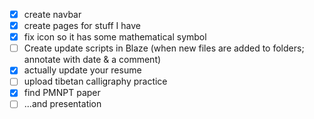 - [x] create navbar
- [x] create pages for stuff I have
- [x] fix icon so it has some mathematical symbol
- [ ] Create update scripts in Blaze (when new files are added to folders; annotate with date & a comment)
- [x] actually update your resume
- [ ] upload tibetan calligraphy practice
- [x] find PMNPT paper
- [ ] ...and presentation
